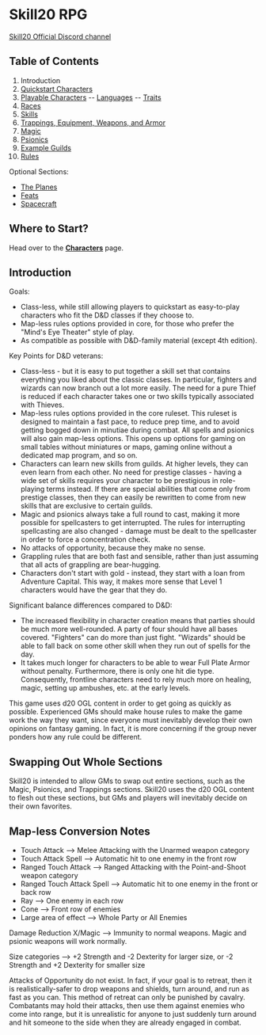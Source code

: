 # Skill20 RPG

[Skill20 Official Discord channel](https://discord.gg/BaaHt6Z)

## Table of Contents

1. Introduction
2. [Quickstart Characters](/QuickstartCharacters)
3. [Playable Characters](/Characters.md)
  -- [Languages](/Languages.md)
  -- [Traits](/Traits.md)
4. [Races](/Races)
5. [Skills](/Skills)
6. [Trappings, Equipment, Weapons, and Armor](/Trappings)
7. [Magic](/Magic)
8. [Psionics](/Psionics)
9. [Example Guilds](/ExampleGuilds)
10. [Rules](/Rules.md)

Optional Sections:

- [The Planes](/Planes)
- [Feats](/Optional/Feats.md)
- [Spacecraft](/Spacecraft)

## Where to Start?

Head over to the **[Characters](/Characters.md)** page.

## Introduction

Goals:

- Class-less, while still allowing players to quickstart as easy-to-play characters who fit the D&D classes if they choose to.
- Map-less rules options provided in core, for those who prefer the "Mind's Eye Theater" style of play.
- As compatible as possible with D&D-family material (except 4th edition).

Key Points for D&D veterans:

- Class-less - but it is easy to put together a skill set that contains everything you liked about the classic classes. In particular, fighters and wizards can now branch out a lot more easily. The need for a pure Thief is reduced if each character takes one or two skills typically associated with Thieves.
- Map-less rules options provided in the core ruleset. This ruleset is designed to maintain a fast pace, to reduce prep time, and to avoid getting bogged down in minutiae during combat. All spells and psionics will also gain map-less options. This opens up options for gaming on small tables without miniatures or maps, gaming online without a dedicated map program, and so on.
- Characters can learn new skills from guilds. At higher levels, they can even learn from each other. No need for prestige classes - having a wide set of skills requires your character to be prestigious in role-playing terms instead. If there are special abilities that come only from prestige classes, then they can easily be rewritten to come from new skills that are exclusive to certain guilds.
- Magic and psionics always take a full round to cast, making it more possible for spellcasters to get interrupted. The rules for interrupting spellcasting are also changed - damage must be dealt to the spellcaster in order to force a concentration check.
- No attacks of opportunity, because they make no sense.
- Grappling rules that are both fast and sensible, rather than just assuming that all acts of grappling are bear-hugging.
- Characters don't start with gold - instead, they start with a loan from Adventure Capital. This way, it makes more sense that Level 1 characters would have the gear that they do.

Significant balance differences compared to D&D:

- The increased flexibility in character creation means that parties should be much more well-rounded. A party of four should have all bases covered. "Fighters" can do more than just fight. "Wizards" should be able to fall back on some other skill when they run out of spells for the day.
- It takes much longer for characters to be able to wear Full Plate Armor without penalty. Furthermore, there is only one hit die type. Consequently, frontline characters need to rely much more on healing, magic, setting up ambushes, etc. at the early levels.

This game uses d20 OGL content in order to get going as quickly as possible. Experienced GMs should make house rules to make the game work the way they want, since everyone must inevitably develop their own opinions on fantasy gaming. In fact, it is more concerning if the group never ponders how any rule could be different.

## Swapping Out Whole Sections

Skill20 is intended to allow GMs to swap out entire sections, such as the Magic, Psionics, and Trappings sections. Skill20 uses the d20 OGL content to flesh out these sections, but GMs and players will inevitably decide on their own favorites.

## Map-less Conversion Notes

- Touch Attack --> Melee Attacking with the Unarmed weapon category
- Touch Attack Spell --> Automatic hit to one enemy in the front row
- Ranged Touch Attack --> Ranged Attacking with the Point-and-Shoot weapon category
- Ranged Touch Attack Spell --> Automatic hit to one enemy in the front or back row
- Ray --> One enemy in each row
- Cone --> Front row of enemies
- Large area of effect --> Whole Party or All Enemies

Damage Reduction X/Magic --> Immunity to normal weapons. Magic and psionic weapons will work normally.

Size categories --> +2 Strength and -2 Dexterity for larger size, or -2 Strength and +2 Dexterity for smaller size

Attacks of Opportunity do not exist. In fact, if your goal is to retreat, then it is realistically-safer to drop weapons and shields, turn around, and run as fast as you can. This method of retreat can only be punished by cavalry. Combatants may hold their attacks, then use them against enemies who come into range, but it is unrealistic for anyone to just suddenly turn around and hit someone to the side when they are already engaged in combat.
